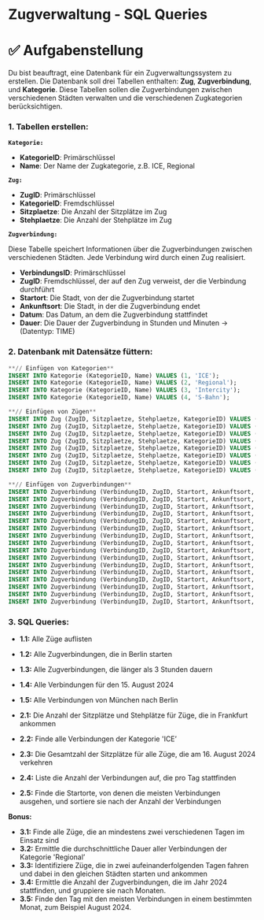 # Zugverwaltung - SQL Queries

# ✅ Aufgabenstellung

Du bist beauftragt, eine Datenbank für ein Zugverwaltungssystem zu erstellen. Die Datenbank soll drei Tabellen
enthalten: **Zug**, **Zugverbindung**, und **Kategorie**. Diese Tabellen sollen die Zugverbindungen zwischen
verschiedenen Städten verwalten und die verschiedenen Zugkategorien berücksichtigen.

### 1. Tabellen erstellen:

**`Kategorie:`**

- **KategorieID**: Primärschlüssel
- **Name**: Der Name der Zugkategorie, z.B. ICE, Regional

**`Zug:`**

- **ZugID**: Primärschlüssel
- **KategorieID**: Fremdschlüssel
- **Sitzplaetze**: Die Anzahl der Sitzplätze im Zug
- **Stehplaetze**: Die Anzahl der Stehplätze im Zug

**`Zugverbindung:`**

Diese Tabelle speichert Informationen über die Zugverbindungen zwischen verschiedenen Städten. Jede Verbindung wird
durch einen Zug realisiert.

- **VerbindungsID**: Primärschlüssel
- **ZugID**: Fremdschlüssel, der auf den Zug verweist, der die Verbindung durchführt
- **Startort**: Die Stadt, von der die Zugverbindung startet
- **Ankunftsort**: Die Stadt, in der die Zugverbindung endet
- **Datum**: Das Datum, an dem die Zugverbindung stattfindet
- **Dauer**: Die Dauer der Zugverbindung in Stunden und Minuten → (Datentyp: TIME)

### 2. Datenbank mit Datensätze füttern:

```sql
**// Einfügen von Kategorien**
INSERT INTO Kategorie (KategorieID, Name) VALUES (1, 'ICE');
INSERT INTO Kategorie (KategorieID, Name) VALUES (2, 'Regional');
INSERT INTO Kategorie (KategorieID, Name) VALUES (3, 'Intercity');
INSERT INTO Kategorie (KategorieID, Name) VALUES (4, 'S-Bahn');

**// Einfügen von Zügen**
INSERT INTO Zug (ZugID, Sitzplaetze, Stehplaetze, KategorieID) VALUES (1, 500, 200, 1);
INSERT INTO Zug (ZugID, Sitzplaetze, Stehplaetze, KategorieID) VALUES (2, 300, 100, 2);
INSERT INTO Zug (ZugID, Sitzplaetze, Stehplaetze, KategorieID) VALUES (3, 400, 150, 3);
INSERT INTO Zug (ZugID, Sitzplaetze, Stehplaetze, KategorieID) VALUES (4, 200, 50, 4);
INSERT INTO Zug (ZugID, Sitzplaetze, Stehplaetze, KategorieID) VALUES (5, 600, 250, 1);
INSERT INTO Zug (ZugID, Sitzplaetze, Stehplaetze, KategorieID) VALUES (6, 350, 120, 2);
INSERT INTO Zug (ZugID, Sitzplaetze, Stehplaetze, KategorieID) VALUES (7, 450, 170, 3);
INSERT INTO Zug (ZugID, Sitzplaetze, Stehplaetze, KategorieID) VALUES (8, 250, 80, 4);

**// Einfügen von Zugverbindungen**
INSERT INTO Zugverbindung (VerbindungID, ZugID, Startort, Ankunftsort, Datum, Dauer) VALUES (1, 1, 'Berlin', 'München', '2024-08-15', '04:30:00');
INSERT INTO Zugverbindung (VerbindungID, ZugID, Startort, Ankunftsort, Datum, Dauer) VALUES (2, 2, 'Hamburg', 'Köln', '2024-08-15', '03:00:00');
INSERT INTO Zugverbindung (VerbindungID, ZugID, Startort, Ankunftsort, Datum, Dauer) VALUES (3, 3, 'Frankfurt', 'Stuttgart', '2024-08-15', '02:15:00');
INSERT INTO Zugverbindung (VerbindungID, ZugID, Startort, Ankunftsort, Datum, Dauer) VALUES (4, 4, 'Düsseldorf', 'Dortmund', '2024-08-15', '00:45:00');
INSERT INTO Zugverbindung (VerbindungID, ZugID, Startort, Ankunftsort, Datum, Dauer) VALUES (5, 1, 'München', 'Berlin', '2024-08-16', '04:30:00');
INSERT INTO Zugverbindung (VerbindungID, ZugID, Startort, Ankunftsort, Datum, Dauer) VALUES (6, 2, 'Köln', 'Hamburg', '2024-08-16', '03:00:00');
INSERT INTO Zugverbindung (VerbindungID, ZugID, Startort, Ankunftsort, Datum, Dauer) VALUES (7, 3, 'Stuttgart', 'Frankfurt', '2024-08-16', '02:15:00');
INSERT INTO Zugverbindung (VerbindungID, ZugID, Startort, Ankunftsort, Datum, Dauer) VALUES (8, 4, 'Dortmund', 'Düsseldorf', '2024-08-16', '00:45:00');
INSERT INTO Zugverbindung (VerbindungID, ZugID, Startort, Ankunftsort, Datum, Dauer) VALUES (9, 5, 'Berlin', 'München', '2024-08-17', '04:30:00');
INSERT INTO Zugverbindung (VerbindungID, ZugID, Startort, Ankunftsort, Datum, Dauer) VALUES (10, 6, 'Hamburg', 'Köln', '2024-08-17', '03:00:00');
INSERT INTO Zugverbindung (VerbindungID, ZugID, Startort, Ankunftsort, Datum, Dauer) VALUES (11, 7, 'Frankfurt', 'Stuttgart', '2024-08-17', '02:15:00');
INSERT INTO Zugverbindung (VerbindungID, ZugID, Startort, Ankunftsort, Datum, Dauer) VALUES (12, 8, 'Düsseldorf', 'Dortmund', '2024-08-17', '00:45:00');
INSERT INTO Zugverbindung (VerbindungID, ZugID, Startort, Ankunftsort, Datum, Dauer) VALUES (13, 1, 'München', 'Berlin', '2024-08-18', '04:30:00');
INSERT INTO Zugverbindung (VerbindungID, ZugID, Startort, Ankunftsort, Datum, Dauer) VALUES (14, 2, 'Köln', 'Hamburg', '2024-08-18', '03:00:00');
INSERT INTO Zugverbindung (VerbindungID, ZugID, Startort, Ankunftsort, Datum, Dauer) VALUES (15, 3, 'Stuttgart', 'Frankfurt', '2024-08-18', '02:15:00');
INSERT INTO Zugverbindung (VerbindungID, ZugID, Startort, Ankunftsort, Datum, Dauer) VALUES (16, 4, 'Dortmund', 'Düsseldorf', '2024-08-18', '00:45:00');
```

### 3. SQL Queries:

- **1.1:** Alle Züge auflisten
- **1.2:** Alle Zugverbindungen, die in Berlin starten
- **1.3:** Alle Zugverbindungen, die länger als 3 Stunden dauern
- **1.4:** Alle Verbindungen für den 15. August 2024
- **1.5:** Alle Verbindungen von München nach Berlin

- **2.1:** Die Anzahl der Sitzplätze und Stehplätze für Züge, die in Frankfurt ankommen
- **2.2:** Finde alle Verbindungen der Kategorie 'ICE’
- **2.3:** Die Gesamtzahl der Sitzplätze für alle Züge, die am 16. August 2024 verkehren
- **2.4:** Liste die Anzahl der Verbindungen auf, die pro Tag stattfinden
- **2.5:** Finde die Startorte, von denen die meisten Verbindungen ausgehen, und sortiere sie nach der Anzahl der
  Verbindungen

**Bonus:**

- **3.1:** Finde alle Züge, die an mindestens zwei verschiedenen Tagen im Einsatz sind
- **3.2:** Ermittle die durchschnittliche Dauer aller Verbindungen der Kategorie 'Regional’
- **3.3:** Identifiziere Züge, die in zwei aufeinanderfolgenden Tagen fahren und dabei in den gleichen Städten starten
  und ankommen
- **3.4:** Ermittle die Anzahl der Zugverbindungen, die im Jahr 2024 stattfinden, und gruppiere sie nach Monaten.
- **3.5:** Finde den Tag mit den meisten Verbindungen in einem bestimmten Monat, zum Beispiel August 2024.